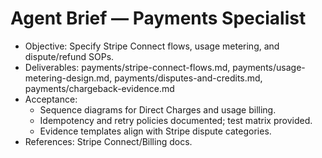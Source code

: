 # Agent Brief — Payments Specialist

- Objective: Specify Stripe Connect flows, usage metering, and dispute/refund SOPs.
- Deliverables: payments/stripe-connect-flows.md, payments/usage-metering-design.md, payments/disputes-and-credits.md, payments/chargeback-evidence.md
- Acceptance:
  - Sequence diagrams for Direct Charges and usage billing.
  - Idempotency and retry policies documented; test matrix provided.
  - Evidence templates align with Stripe dispute categories.
- References: Stripe Connect/Billing docs.

